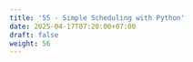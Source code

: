 ```yaml
---
title: '55 - Simple Scheduling with Python'
date: 2025-04-17T07:20:00+07:00
draft: false
weight: 56
---
```

